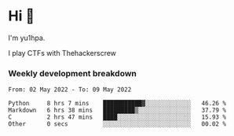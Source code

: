 # Hi 👋

I'm yu1hpa.

I play CTFs with Thehackerscrew

### Weekly development breakdown

<!--START_SECTION:waka-->

```text
From: 02 May 2022 - To: 09 May 2022

Python     8 hrs 7 mins    ███████████▓░░░░░░░░░░░░░   46.26 %
Markdown   6 hrs 38 mins   █████████▒░░░░░░░░░░░░░░░   37.79 %
C          2 hrs 47 mins   ████░░░░░░░░░░░░░░░░░░░░░   15.93 %
Other      0 secs          ░░░░░░░░░░░░░░░░░░░░░░░░░   00.02 %
```

<!--END_SECTION:waka-->

